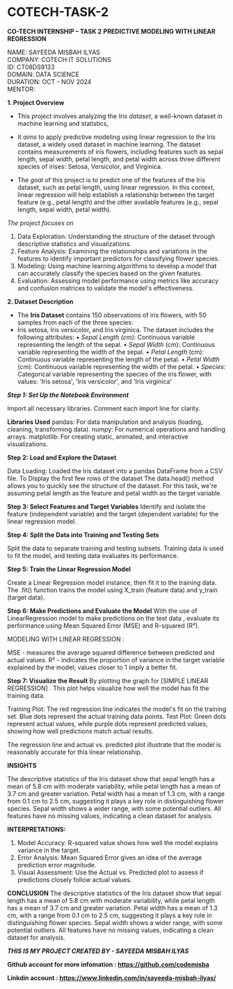 # COTECH-TASK-2

**CO-TECH INTERNSHIP – TASK 2** 
**PREDICTIVE MODELING WITH LINEAR REGRESSION**

NAME: SAYEEDA MISBAH ILYAS                                                                                                                                                                                                                           
COMPANY: COTECH IT SOLUTIONS                                                                                                                                                                                                                              
ID: CT08DS9133                                                                                                                                                                                                                                        
DOMAIN: DATA SCIENCE                                                                                                                                                                                                                                
DURATION: OCT - NOV 2024                                                                                                                                                                                                                             
MENTOR: 

**1. Project Overview**

- This project involves analyzing the *Iris dataset*, a well-known dataset in machine learning and statistics, 
- It *aims* to apply predictive modeling using linear regression to the Iris dataset, a widely used dataset in machine learning. The dataset contains measurements of iris flowers, including features such as sepal length, sepal width, petal length, and petal width across three different species of irises: Setosa, Versicolor, and Virginica.

- The *goal* of this project is to predict one of the features of the Iris dataset, such as petal length, using linear regression. In this context, linear regression will help establish a relationship between the target feature (e.g., petal length) and the other available features (e.g., sepal length, sepal width, petal width).

*The project focuses on*

1. Data Exploration: Understanding the structure of the dataset through descriptive statistics and visualizations.
2. Feature Analysis: Examining the relationships and variations in the features to identify important predictors for classifying flower species.
3. Modeling: Using machine learning algorithms to develop a model that can accurately classify the species based on the given features.
4. Evaluation: Assessing model performance using metrics like accuracy and confusion matrices to validate the model's effectiveness.

**2. Dataset Description**

- The **Iris Dataset** contains 150 observations of iris flowers, with 50 samples from each of the three species:
- Iris setosa, Iris versicolor, and Iris virginica. The dataset includes the following attributes:
•	*Sepal Length (cm)*: Continuous variable representing the length of the sepal.
•	*Sepal Width* (cm): Continuous variable representing the width of the sepal.
•	*Petal Length* (cm): Continuous variable representing the length of the petal.
•	*Petal Width* (cm): Continuous variable representing the width of the petal.
•	*Species*: Categorical variable representing the species of the iris flower, with values: 'Iris setosa', 'Iris versicolor', and 'Iris virginica'

***Step 1: Set Up the Notebook Environment***

Import all necessary libraries. Comment each import line for clarity.

**Libraries Used**
pandas: For data manipulation and analysis (loading, cleaning, transforming data).
numpy: For numerical operations and handling arrays.
matplotlib: For creating static, animated, and interactive visualizations.

**Step 2: Load and Explore the Dataset**

Data Loading: Loaded the Iris dataset into a pandas DataFrame from a CSV file.
To Display the first few rows of the dataset
The data.head() method allows you to quickly see the structure of the dataset. For this task, we're assuming petal length as the feature and petal width as the target variable.

**Step 3: Select Features and Target Variables**
Identify and isolate the feature (independent variable) and the target (dependent variable) for the linear regression model.

**Step 4: Split the Data into Training and Testing Sets**

Split the data to separate training and testing subsets.
Training data is used to fit the model, and testing data evaluates its performance.

**Step 5: Train the Linear Regression Model**

Create a Linear Regression model instance, then fit it to the training data.
The .fit() function trains the model using X_train (feature data) and y_train (target data).

**Step 6: Make Predictions and Evaluate the Model**
With the use of LinearRegression model to make predictions on the test data , evaluate its performance using Mean Squared Error (MSE) and R-squared (R²).


MODELING WITH LINEAR REGRESSION :

MSE -  measures the average squared difference between predicted and actual values.
R²  - indicates the proportion of variance in the target variable explained by the model; values closer to 1 imply a better fit.

**Step 7: Visualize the Result**
By plotting the graph for [SIMPLE LINEAR REGRESSION] . This plot helps visualize how well the model has fit the training data.

Training Plot: The red regression line indicates the model's fit on the training set. Blue dots represent the actual training data points.
Test Plot: Green dots represent actual values, while purple dots represent predicted values, showing how well predictions match actual results.

The regression line and actual vs. predicted plot illustrate that the model is reasonably accurate for this linear relationship.

**INSIGHTS**

The descriptive statistics of the Iris dataset show that sepal length has a mean of 5.8 cm with moderate variability, while petal length has a mean of 3.7 cm and greater variation. Petal width has a mean of 1.3 cm, with a range from 0.1 cm to 2.5 cm, suggesting it plays a key role in distinguishing flower species. Sepal width shows a wider range, with some potential outliers. All features have no missing values, indicating a clean dataset for analysis.

**INTERPRETATIONS:**

1. Model Accuracy: R-squared value shows how well the model explains variance in the target.
2. Error Analysis: Mean Squared Error gives an idea of the average prediction error magnitude.
3. Visual Assessment: Use the Actual vs. Predicted plot to assess if predictions closely follow actual values.

**CONCLUSION**
The descriptive statistics of the Iris dataset show that sepal length has a mean of 5.8 cm with moderate variability, while petal length has a mean of 3.7 cm and greater variation. Petal width has a mean of 1.3 cm, with a range from 0.1 cm to 2.5 cm, suggesting it plays a key role in distinguishing flower species. Sepal width shows a wider range, with some potential outliers. All features have no missing values, indicating a clean dataset for analysis.

***THIS IS MY PROJECT CREATED BY - SAYEEDA MISBAH ILYAS***

**Github account for more infomation : https://github.com/codemisba**

**Linkdin account : https://www.linkedin.com/in/sayeeda-misbah-ilyas/**

